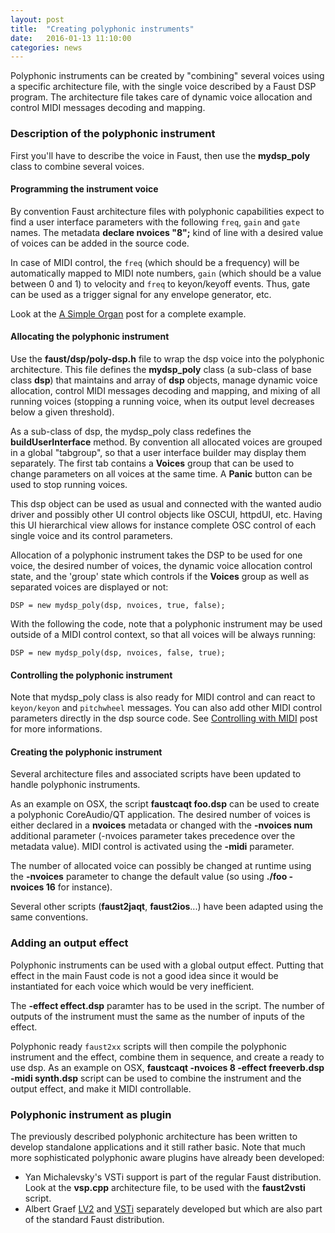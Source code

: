 ```yaml
---
layout: post
title:  "Creating polyphonic instruments"
date:   2016-01-13 11:10:00
categories: news
---
```


Polyphonic instruments can be created by "combining" several voices using a specific architecture file, with the single voice described by a Faust DSP program. The architecture file takes care of dynamic voice allocation and control MIDI messages decoding and mapping.

### Description of the polyphonic instrument ###

First you'll have to describe the voice in Faust, then use the **mydsp_poly** class to combine several voices.

#### Programming the instrument voice ####

By convention Faust architecture files with polyphonic capabilities expect to find a user interface parameters with the following `freq`, `gain` and `gate` names. The metadata **declare nvoices "8";**  kind of line with a desired value of voices can be added in the source code.


In case of MIDI control, the `freq` (which should be a frequency) will be automatically mapped to MIDI note numbers, `gain` (which should be a value between 0 and 1) to velocity and `freq` to keyon/keyoff events. Thus, gate can be used as a trigger signal for any envelope generator, etc.

Look at the [A Simple Organ](https://faust.grame.fr/examples/2015/10/01/organ.html) post for a complete example.

#### Allocating the polyphonic instrument ####

Use the **faust/dsp/poly-dsp.h** file to wrap the dsp voice into the polyphonic architecture. This file defines the **mydsp_poly** class (a sub-class of base class **dsp**) that maintains and array of **dsp** objects, manage dynamic voice allocation, control MIDI messages decoding and mapping, and mixing of all running voices (stopping a running voice, when its output level decreases below a given threshold). 

As a sub-class of dsp, the mydsp_poly class redefines the **buildUserInterface** method. By convention all allocated voices are grouped in a global "tabgroup", so that a user interface builder may display them separately. The first tab contains a **Voices** group that can be used to change parameters on all voices at the same time. A **Panic** button can be used to stop running voices.

This dsp object can be used as usual and connected with the wanted audio driver and possibly other UI control objects like OSCUI, httpdUI, etc. Having this UI hierarchical view  allows for instance complete OSC control of each single voice and its control parameters. 

Allocation of a polyphonic instrument takes the DSP to be used for one voice, the desired number of voices, the dynamic voice allocation control state, and the 'group' state  which controls if the **Voices** group as well as separated voices are displayed or not:

    DSP = new mydsp_poly(dsp, nvoices, true, false);
    
With the following the code, note that a polyphonic instrument may be used outside of a MIDI control context, so that all voices will be always running:

    DSP = new mydsp_poly(dsp, nvoices, false, true);

#### Controlling the polyphonic instrument ####

Note that mydsp_poly class is also ready for MIDI control and can react to `keyon/keyon` and `pitchwheel` messages. You can also add other MIDI control parameters directly in the dsp source code. See [Controlling with MIDI](https://faust.grame.fr/news/2016/01/14/controlling-with-midi.html) post for more informations.

#### Creating the polyphonic instrument ####

Several architecture files and associated scripts have been updated to handle polyphonic instruments.

As an example on OSX, the script **faustcaqt foo.dsp** can be used to create a polyphonic CoreAudio/QT application. The desired number of voices is either declared in a **nvoices** metadata or changed with the **-nvoices num** additional parameter (-nvoices parameter takes precedence over the  metadata value). MIDI control is activated using the **-midi** parameter. 

The number of allocated voice can possibly be changed at runtime using the **-nvoices** parameter to change the default value (so using **./foo -nvoices 16** for instance). 

Several other scripts (**faust2jaqt**, **faust2ios**...) have been adapted using the same conventions.

### Adding an output effect ###

Polyphonic instruments can be used with a global output effect. Putting that effect in the main Faust code is not a good idea since it would be instantiated for each voice which would be very inefficient.

The **-effect effect.dsp** paramter has to be used in the script. The number of outputs of the instrument must the same as the number of inputs of the effect.

Polyphonic ready `faust2xx` scripts will then compile the polyphonic instrument and the effect, combine them in sequence, and create a ready to use dsp. As an example on OSX, **faustcaqt -nvoices 8 -effect freeverb.dsp -midi synth.dsp**  script can be used to combine the instrument and the output effect, and make it MIDI controllable. 
 
### Polyphonic instrument as plugin ###

The previously described polyphonic architecture has been written to develop standalone applications and it still rather basic. Note that much more sophisticated polyphonic aware plugins have already been developed:

- Yan Michalevsky's VSTi support is part of the regular Faust distribution. Look at the **vsp.cpp** architecture file, to be used with the **faust2vsti** script.
- Albert Graef [LV2](https://bitbucket.org/agraef/faust-lv2) and [VSTi](https://bitbucket.org/agraef/faust-vst) separately developed but which are also part of the standard Faust distribution.

